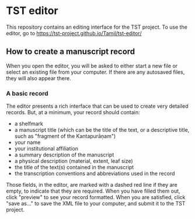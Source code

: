 # TST editor

This repository contains an editing interface for the TST project. To use the editor, go to https://tst-project.github.io/Tamil/tst-editor/

## How to create a manuscript record

When you open the editor, you will be asked to either start a new file or select an existing file from your computer. If there are any autosaved files, they will also appear there.

### A basic record

The editor presents a rich interface that can be used to create very detailed records. But, at a minimum, your record should contain:

* a shelfmark
* a manuscript title (which can be the title of the text, or a descriptive title, such as "fragment of the Kantapurāṇam")
* your name
* your institutional affiliation
* a summary description of the manuscript
* a physical description (material, extent, leaf size)
* the title of the text(s) contained in the manuscript
* the transcription conventions and abbreviations used in the record

Those fields, in the editor, are marked with a dashed red line if they are empty, to indicate that they are required. When you have filled them out, click "preview" to see your record formatted. When you are satisfied, click "save as..." to save the XML file to your computer, and submit it to the TST project.


